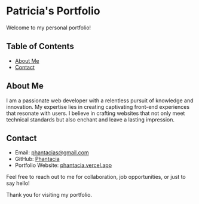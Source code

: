 # Patricia's Portfolio

Welcome to my personal portfolio!

## Table of Contents

- [About Me](#about)
- [Contact](#contact)

## About Me

I am a passionate web developer with a relentless pursuit of knowledge and innovation. My expertise lies in creating captivating front-end experiences that resonate with users. I believe in crafting websites that not only meet technical standards but also enchant and leave a lasting impression.

## Contact

- Email: [phantacias@gmail.com](mailto:phantacias@gmail.com)
- GitHub: [Phantacia](https://github.com/phantacia)
- Portfolio Website: [phantacia.vercel.app](https://phantacia.vercel.app/)

Feel free to reach out to me for collaboration, job opportunities, or just to say hello!

Thank you for visiting my portfolio.

